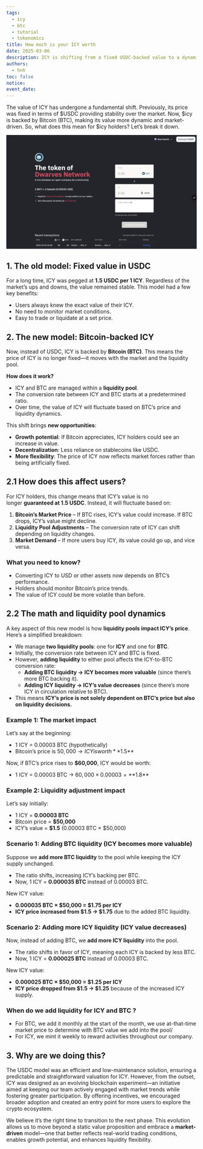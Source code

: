 ```yaml
---
tags:
  - icy
  - btc
  - tutorial
  - tokenomics
title: How much is your ICY worth
date: 2025-03-06
description: ICY is shifting from a fixed USDC-backed value to a dynamic, Bitcoin-backed model. Learn how this change impacts holders, market liquidity, and value fluctuations.
authors:
  - hnh
toc: false
notice:
event_date:
---
```


The value of ICY has undergone a fundamental shift. Previously, its price was fixed in terms of $USDC providing stability over the market. Now, $icy is backed by Bitcoin (BTC), making its value more dynamic and market-driven. So, what does this mean for $icy holders? Let’s break it down.

![](assets/how-much-is-your-icy-worth.png)

## 1. The old model: Fixed value in USDC

For a long time, ICY was pegged at **1.5 USDC per 1 ICY**. Regardless of the market’s ups and downs, the value remained stable. This model had a few key benefits:

- Users always knew the exact value of their ICY.
- No need to monitor market conditions.
- Easy to trade or liquidate at a set price.

## 2. The new model: Bitcoin-backed ICY

Now, instead of USDC, ICY is backed by **Bitcoin (BTC)**. This means the price of ICY is no longer fixed—it moves with the market and the liquidity pool.

**How does it work?**

- ICY and BTC are managed within a **liquidity pool**.
- The conversion rate between ICY and BTC starts at a predetermined ratio.
- Over time, the value of ICY will fluctuate based on BTC’s price and liquidity dynamics.

This shift brings **new opportunities**:

- **Growth potential**: If Bitcoin appreciates, ICY holders could see an increase in value.
- **Decentralization**: Less reliance on stablecoins like USDC.
- **More flexibility**: The price of ICY now reflects market forces rather than being artificially fixed.

## 2.1 How does this affect users?

For ICY holders, this change means that ICY’s value is no longer **guaranteed at 1.5 USDC**. Instead, it will fluctuate based on:

1. **Bitcoin’s Market Price** – If BTC rises, ICY’s value could increase. If BTC drops, ICY’s value might decline.
2. **Liquidity Pool Adjustments** – The conversion rate of ICY can shift depending on liquidity changes.
3. **Market Demand** – If more users buy ICY, its value could go up, and vice versa.

### What you need to know?

- Converting ICY to USD or other assets now depends on BTC’s performance.
- Holders should monitor Bitcoin’s price trends.
- The value of ICY could be more volatile than before.

## 2.2 The math and liquidity pool dynamics

A key aspect of this new model is how **liquidity pools impact ICY’s price**. Here’s a simplified breakdown:

- We manage **two liquidity pools**: one for **ICY** and one for **BTC**.
- Initially, the conversion rate between ICY and BTC is fixed.
- However, **adding liquidity** to either pool affects the ICY-to-BTC conversion rate:
    - **Adding BTC liquidity → ICY becomes more valuable** (since there’s more BTC backing it).
    - **Adding ICY liquidity → ICY’s value decreases** (since there’s more ICY in circulation relative to BTC).
- This means **ICY’s price is not solely dependent on BTC’s price but also on liquidity decisions.**

### Example 1: The market impact

Let’s say at the beginning:

- 1 ICY = 0.00003 BTC (hypothetically)
- Bitcoin’s price is $50,000 → ICY is worth **$1.5**

Now, if BTC’s price rises to **$60,000**, ICY would be worth:

- 1 ICY = 0.00003 BTC → $60,000 × 0.00003 = **$1.8**

### Example 2: Liquidity adjustment impact

Let’s say initially:

- 1 ICY = **0.00003 BTC**
- Bitcoin price = **$50,000**
- ICY’s value = **$1.5** (0.00003 BTC × $50,000)

### Scenario 1: Adding BTC liquidity (ICY becomes more valuable)

Suppose we **add more BTC liquidity** to the pool while keeping the ICY supply unchanged.

- The ratio shifts, increasing ICY’s backing per BTC.
- Now, 1 ICY = **0.000035 BTC** instead of 0.00003 BTC.

New ICY value:

- **0.000035 BTC × $50,000 = $1.75 per ICY**
- **ICY price increased from $1.5 → $1.75** due to the added BTC liquidity.

### Scenario 2: Adding more ICY liquidity (ICY value decreases)

Now, instead of adding BTC, we **add more ICY liquidity** into the pool.

- The ratio shifts in favor of ICY, meaning each ICY is backed by less BTC.
- Now, 1 ICY = **0.000025 BTC** instead of 0.00003 BTC.

New ICY value:

- **0.000025 BTC × $50,000 = $1.25 per ICY**
- **ICY price dropped from $1.5 → $1.25** because of the increased ICY supply.

### When do we add liquidity for ICY and BTC ?

- For BTC, we add it monthly at the start of the month, we use at-that-time market price to determine with BTC value we add into the pool/
- For ICY, we mint it weekly to reward activities throughout our company.

## 3. Why are we doing this?

The USDC model was an efficient and low-maintenance solution, ensuring a predictable and straightforward valuation for ICY. However, from the outset, ICY was designed as an evolving blockchain experiment—an initiative aimed at keeping our team actively engaged with market trends while fostering greater participation. By offering incentives, we encouraged broader adoption and created an entry point for more users to explore the crypto ecosystem.

We believe it’s the right time to transition to the next phase. This evolution allows us to move beyond a static value proposition and embrace a **market-driven** model—one that better reflects real-world trading conditions, enables growth potential, and enhances liquidity flexibility.